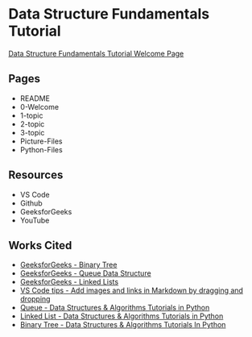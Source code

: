 # Data Structure Fundamentals Tutorial

[Data Structure Fundamentals Tutorial Welcome Page](https://github.com/zitlallyalmazan/Final-Project/blob/master/0-welcome.md)

## Pages

* README
* 0-Welcome
* 1-topic
* 2-topic
* 3-topic
* Picture-Files
* Python-Files

## Resources

* VS Code
* Github
* GeeksforGeeks
* YouTube

## Works Cited

* [GeeksforGeeks - Binary Tree](https://www.geeksforgeeks.org/binary-tree-data-structure/?ref=shm)
* [GeeksforGeeks - Queue Data Structure](https://www.geeksforgeeks.org/queue-data-structure/?ref=shm)
* [GeeksforGeeks - Linked Lists](https://www.geeksforgeeks.org/data-structures/linked-list/?ref=shm)
* [VS Code tips - Add images and links in Markdown by dragging and dropping](https://www.youtube.com/watch?v=jpeh1WorrWM)
* [Queue - Data Structures & Algorithms Tutorials in Python](https://www.youtube.com/watch?v=rUUrmGKYwHw)
* [Linked List - Data Structures & Algorithms Tutorials in Python](https://www.youtube.com/watch?v=qp8u-frRAnU)
* [Binary Tree - Data Structures & Algorithms Tutorials In Python](https://www.youtube.com/watch?v=lFq5mYUWEBk)